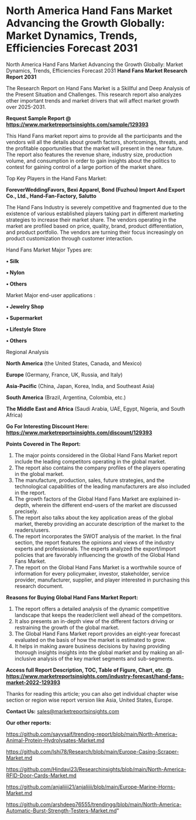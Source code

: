 # North America Hand Fans Market Advancing the Growth Globally: Market Dynamics, Trends, Efficiencies Forecast 2031
North America Hand Fans Market Advancing the Growth Globally: Market Dynamics, Trends, Efficiencies Forecast 2031
<strong>Hand Fans Market Research Report 2031</strong>

The Research Report on Hand Fans Market is a Skillful and Deep Analysis of the Present Situation and Challenges. This research report also analyzes other important trends and market drivers that will affect market growth over 2025-2031.

<strong>Request Sample Report @ <a href=https://www.marketreportsinsights.com/sample/129393>https://www.marketreportsinsights.com/sample/129393</a></strong>

This Hand Fans market report aims to provide all the participants and the vendors will all the details about growth factors, shortcomings, threats, and the profitable opportunities that the market will present in the near future. The report also features the revenue share, industry size, production volume, and consumption in order to gain insights about the politics to contest for gaining control of a large portion of the market share.

Top Key Players in the Hand Fans Market:

<strong>ForeverWeddingFavors, Bexi Apparel, Bond (Fuzhou) Import And Export Co., Ltd., Hand-Fan-Factory, Salutto</strong>

The Hand Fans Industry is severely competitive and fragmented due to the existence of various established players taking part in different marketing strategies to increase their market share. The vendors operating in the market are profiled based on price, quality, brand, product differentiation, and product portfolio. The vendors are turning their focus increasingly on product customization through customer interaction.

Hand Fans Market Major Types are:

<strong>• Silk

• Nylon

• Others</strong>

Market Major end-user applications :

<strong>• Jewelry Shop

• Supermarket

• Lifestyle Store

• Others</strong>

Regional Analysis

</u><strong><b>North America</b></strong> (the United States, Canada, and Mexico)

<strong><b>Europe </b></strong>(Germany, France, UK, Russia, and Italy)

<strong><b>Asia-Pacific</b></strong> (China, Japan, Korea, India, and Southeast Asia)

<strong><b>South America</b></strong> (Brazil, Argentina, Colombia, etc.)

<strong><b>The Middle East and Africa</b></strong> (Saudi Arabia, UAE, Egypt, Nigeria, and South Africa)

<strong>Go For Interesting Discount Here: <a href=https://www.marketreportsinsights.com/discount/129393>https://www.marketreportsinsights.com/discount/129393</a></strong>

<strong>Points Covered in The Report:</strong>
<ol>
  <li>The major points considered in the Global Hand Fans Market report include the leading competitors operating in the global market.</li>
  <li>The report also contains the company profiles of the players operating in the global market.</li>
  <li>The manufacture, production, sales, future strategies, and the technological capabilities of the leading manufacturers are also included in the report.</li>
  <li>The growth factors of the Global Hand Fans Market are explained in-depth, wherein the different end-users of the market are discussed precisely.</li>
  <li>The report also talks about the key application areas of the global market, thereby providing an accurate description of the market to the readers/users.</li>
  <li>The report incorporates the SWOT analysis of the market. In the final section, the report features the opinions and views of the industry experts and professionals. The experts analyzed the export/import policies that are favorably influencing the growth of the Global Hand Fans Market.</li>
  <li>The report on the Global Hand Fans Market is a worthwhile source of information for every policymaker, investor, stakeholder, service provider, manufacturer, supplier, and player interested in purchasing this research document.</li>
</ol>
<strong>Reasons for Buying Global Hand Fans Market Report:</strong>

<ol>
  <li>The report offers a detailed analysis of the dynamic competitive landscape that keeps the reader/client well ahead of the competitors.</li>
  <li>It also presents an in-depth view of the different factors driving or restraining the growth of the global market.</li>
  <li>The Global Hand Fans Market report provides an eight-year forecast evaluated on the basis of how the market is estimated to grow.</li>
  <li>It helps in making aware business decisions by having providing thorough insights insights into the global market and by making an all-inclusive analysis of the key market segments and sub-segments.</li>
</ol>
<strong>Access full Report Description, TOC, Table of Figure, Chart, etc. @ <a href=https://www.marketreportsinsights.com/industry-forecast/hand-fans-market-2022-129393>https://www.marketreportsinsights.com/industry-forecast/hand-fans-market-2022-129393</a></strong>


Thanks for reading this article; you can also get individual chapter wise section or region wise report version like Asia, United States, Europe.

<strong>Contact Us:</strong>
sales@marketreportsinsights.com

<strong>Our other reports:</strong>

<a href=https://github.com/sayysaif/trending-report/blob/main/North-America-Animal-Protein-Hydrolysates-Market.md>https://github.com/sayysaif/trending-report/blob/main/North-America-Animal-Protein-Hydrolysates-Market.md</a>

<a href=https://github.com/Ishi78/Research/blob/main/Europe-Casing-Scraper-Market.md>https://github.com/Ishi78/Research/blob/main/Europe-Casing-Scraper-Market.md</a>

<a href=https://github.com/Hindavi23/Researchinsights/blob/main/North-America-RFID-Door-Cards-Market.md>https://github.com/Hindavi23/Researchinsights/blob/main/North-America-RFID-Door-Cards-Market.md</a>

<a href=https://github.com/anjaliiii21/anjaliiii/blob/main/Europe-Marine-Horns-Market.md>https://github.com/anjaliiii21/anjaliiii/blob/main/Europe-Marine-Horns-Market.md</a>

<a href=https://github.com/arshdeep76555/trendingg/blob/main/North-America-Automatic-Burst-Strength-Testers-Market.md>https://github.com/arshdeep76555/trendingg/blob/main/North-America-Automatic-Burst-Strength-Testers-Market.md</a>"
